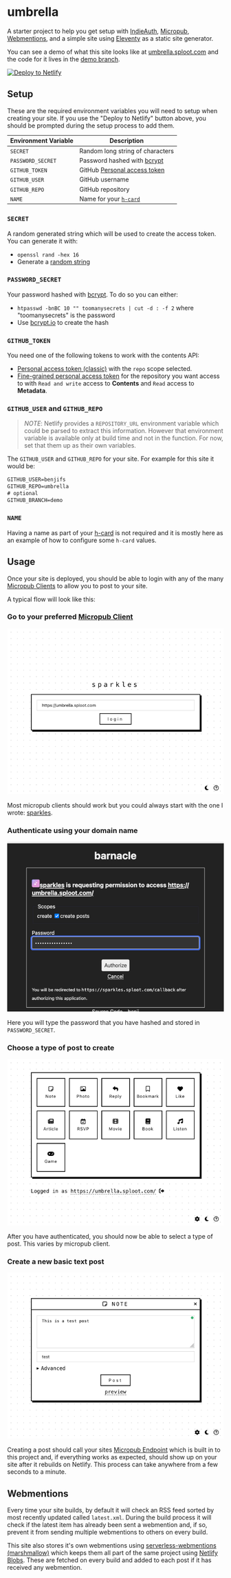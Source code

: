 # umbrella

A starter project to help you get setup with [IndieAuth](https://indieweb.org/IndieAuth),
[Micropub](https://indieweb.org/Micropub), [Webmentions](https://indieweb.org/Webmention),
and a simple site using [Eleventy](https://11ty.dev) as a static site generator.

You can see a demo of what this site looks like at [umbrella.sploot.com](https://umbrella.sploot.com)
and the code for it lives in the [demo branch](https://github.com/benjifs/umbrella/tree/demo).

[![Deploy to Netlify](https://www.netlify.com/img/deploy/button.svg)](https://app.netlify.com/start/deploy?repository=https://github.com/benjifs/umbrella)

## Setup

These are the required environment variables you will need to setup when creating
your site. If you use the "Deploy to Netlify" button above, you should be prompted
during the setup process to add them.

| Environment Variable | Description |
| --- | --- |
| `SECRET` | Random long string of characters |
| `PASSWORD_SECRET` | Password hashed with [bcrypt](https://en.wikipedia.org/wiki/Bcrypt) |
| `GITHUB_TOKEN` | GitHub [Personal access token](https://github.com/benjifs/github-store#setup) |
| `GITHUB_USER` | GitHub username |
| `GITHUB_REPO` | GitHub repository |
| `NAME` | Name for your [`h-card`](https://indieweb.org/h-card) |

### `SECRET`
A random generated string which will be used to create the access token. You can generate it with:
- `openssl rand -hex 16`
- Generate a [random string](https://generate-random.org/string-generator)

### `PASSWORD_SECRET`
Your password hashed with [bcrypt](https://en.wikipedia.org/wiki/Bcrypt). To do so you can either:
- `htpasswd -bnBC 10 "" toomanysecrets | cut -d : -f 2` where "toomanysecrets" is the password
- Use [bcrypt.io](https://www.bcrypt.io/) to create the hash

### `GITHUB_TOKEN`
You need one of the following tokens to work with the contents API:
- [Personal access token (classic)](https://docs.github.com/en/authentication/keeping-your-account-and-data-secure/managing-your-personal-access-tokens#creating-a-personal-access-token-classic) with the `repo` scope selected.
- [Fine-grained personal access token](https://docs.github.com/en/authentication/keeping-your-account-and-data-secure/managing-your-personal-access-tokens#creating-a-fine-grained-personal-access-token) for the repository you want access to with `Read and write` access to **Contents** and `Read` access to **Metadata**.

### `GITHUB_USER` and `GITHUB_REPO`
> *NOTE*: Netlify provides a `REPOSITORY_URL` environment variable which could be
> parsed to extract this information. However that environment variable is available
> only at build time and not in the function. For now, set that them up as their
> own variables.

The `GITHUB_USER` and `GITHUB_REPO` for your site. For example for this site it would
be:
```
GITHUB_USER=benjifs
GITHUB_REPO=umbrella
# optional
GITHUB_BRANCH=demo
```

### `NAME`
Having a name as part of your [h-card](https://indieweb.org/h-card) is not required
and it is mostly here as an example of how to configure some `h-card` values.

## Usage

Once your site is deployed, you should be able to login with any of the many [Micropub Clients](https://indieweb.org/Micropub/Clients)
to allow you to post to your site.

A typical flow will look like this:

### Go to your preferred [Micropub Client](https://indieweb.org/Micropub/Clients)
![Screenshot showing the login page for sparkles with the URL umbrella.sploot.com typed in](/docs/1.png)

Most micropub clients should work but you could always start with the one I wrote: [sparkles](https://sparkles.sploot.com).

### Authenticate using your domain name
![Screenshot showing the page of barnacle which is this sites internal IndieAuth server](/docs/2.png)

Here you will type the password that you have hashed and stored in `PASSWORD_SECRET`.

### Choose a type of post to create
![Screenshot of the main dashboard of sparkles showing all the types of post you could create](/docs/3.png)

After you have authenticated, you should now be able to select a type of post. This
varies by micropub client.

### Create a new basic text post
![Screenshot of a test note being created inside the micropub client](/docs/4.png)

Creating a post should call your sites [Micropub Endpoint](https://indieweb.org/Micropub/Servers)
which is built in to this project and, if everything works as expected, should show
up on your site after it rebuilds on Netlify. This process can take anywhere from
a few seconds to a minute.

## Webmentions

Every time your site builds, by default it will check an RSS feed sorted by most
recently updated called `latest.xml`. During the build process it will check if
the latest item has already been sent a webmention and, if so, prevent it from
sending multiple webmentions to others on every build.

This site also stores it's own webmentions using [serverless-webmentions (marshmallow)](https://github.com/benjifs/serverless-webmentions)
which keeps them all part of the same project using [Netlify Blobs](https://docs.netlify.com/build/data-and-storage/netlify-blobs/).
These are fetched on every build and added to each post if it has received any
webmention.
